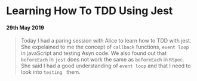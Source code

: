 # Learning How To TDD Using Jest

#### 29th May 2019

> Today I had a paring session with Alice to learn how to TDD with jest.
> She expelained to me the concept of ``callback`` functions, ``event loop`` in javaScript and testing Asyn code.
> We also found out that ``beforeEach`` in ``jest`` does not work the same as ``beforeEach`` in ``RSpec``.
> She said I had a good understanding of ``event loop`` and that I need to look into ``testing `` them.

